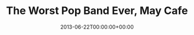 ---
templateKey: event
guid: 0897a3d6-6eab-11ea-99c5-002590d1d1b0
date: 2013-06-22T00:00:00+00:00
eventTime: '9-12'
title: The Worst Pop Band Ever, May Cafe
artist: The Worst Pop Band Ever
city: Toronto
venue: May Cafe
group: The Worst Pop Band Ever
url: https://www.facebook.com/worstpopbandever
---